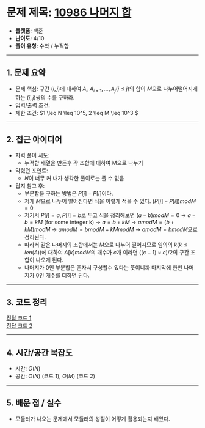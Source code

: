 # 문제 제목: [10986 나머지 합](https://www.acmicpc.net/problem/10986)
- **플랫폼**: 백준
- **난이도**: 4/10
- **풀이 유형**: 수학 / 누적합

---

## 1. 문제 요약
- 문제 핵심: 구간 $(i, j)$에 대하여 $A_i, A_{i+1}, ... , A_j (i \leq j)$의 합이 $M$으로 나누어떨어지게 하는 $(i, j)$쌍의 수를 구하라.
- 입력/출력 조건: 
- 제한 조건: $1 \leq N \leq 10^5, 2 \leq M \leq 10^3 $

---

## 2. 접근 아이디어
- 자력 풀이 시도:
  - 누적합 배열을 만든후 각 조합에 대하여 M으로 나누기
- 막혔던 포인트:
  - $N$이 너무 커 내가 생각한 풀이로는 풀 수 없음
- 답지 참고 후:
  - 부분합을 구하는 방법은 $P[j]-P[i]$이다.
  - 저게 $M$으로 나누어 떨어진다면 식을 이렇게 적을 수 있다. $(P[j]-P[i])mod M = 0$
  - 저기서 $P[j] = a, P[i] = b$로 두고 식을 정리해보면 $(a - b) mod M = 0$ -> $a - b = kM$ (for some integer k) -> $a = b + kM$ -> $a mod M = (b + kM) mod M$ -> $a mod M = b mod M + kM mod M$ ->  $a mod M = b mod M$으로 정리된다.
  - 따라서 같은 나머지의 조합에서는 $M$으로 나누어 떨어지므로 임의의 $k (k \leq len(A))$에 대하여 $A[k] mod M$의 개수가 $c$개 이라면 $((c-1) \times c) / 2$의 구간 조합이 나오게 된다.
  - 나머지가 0인 부분합은 혼자서 구성할수 있다는 뜻이니까 마지막에 한번 나머지가 0인 개수를 더하면 된다.

---

## 3. 코드 정리
[정답 코드 1](./answer1.py) <br/>
[정답 코드 2](./answer2.py)

---

## 4. 시간/공간 복잡도

* 시간: $O(N)$
* 공간: $O(N)$ (코드 1), $O(M)$ (코드 2)

---

## 5. 배운 점 / 실수

* 모듈러가 나오는 문제에서 모듈러의 성질이 어떻게 활용되는지 배웠다.
